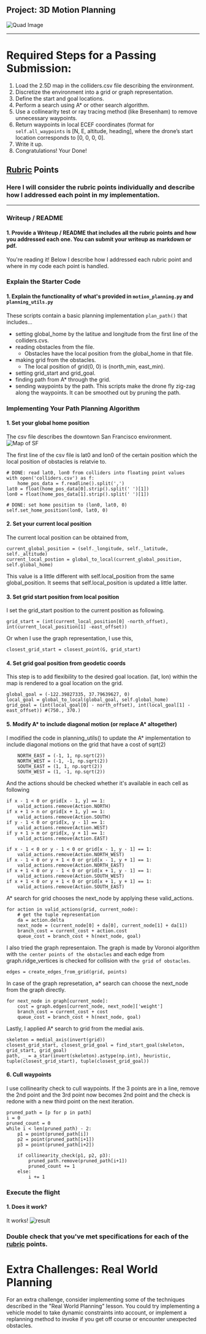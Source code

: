 ## Project: 3D Motion Planning
![Quad Image](./misc/enroute.png)

---


# Required Steps for a Passing Submission:
1. Load the 2.5D map in the colliders.csv file describing the environment.
2. Discretize the environment into a grid or graph representation.
3. Define the start and goal locations.
4. Perform a search using A* or other search algorithm.
5. Use a collinearity test or ray tracing method (like Bresenham) to remove unnecessary waypoints.
6. Return waypoints in local ECEF coordinates (format for `self.all_waypoints` is [N, E, altitude, heading], where the drone’s start location corresponds to [0, 0, 0, 0].
7. Write it up.
8. Congratulations!  Your Done!

## [Rubric](https://review.udacity.com/#!/rubrics/1534/view) Points
### Here I will consider the rubric points individually and describe how I addressed each point in my implementation.  

---
### Writeup / README

#### 1. Provide a Writeup / README that includes all the rubric points and how you addressed each one.  You can submit your writeup as markdown or pdf.  

You're reading it! Below I describe how I addressed each rubric point and where in my code each point is handled.

### Explain the Starter Code

#### 1. Explain the functionality of what's provided in `motion_planning.py` and `planning_utils.py`
These scripts contain a basic planning implementation `plan_path()` that includes...
* setting global_home by the latitue and longitude from the first line of the colliders.cvs.
* reading obstacles from the file.
    * Obstacles have the local position from the global_home in that file.
* making grid from the obstacles.
    * The local position of grid(0, 0) is (north_min, east_min).
* setting grid_start and grid_goal.
* finding path from A* through the grid.
* sending waypoints by the path.
This scripts make the drone fly zig-zag along the waypoints. It can be smoothed out by pruning the path.


### Implementing Your Path Planning Algorithm

#### 1. Set your global home position
The csv file describes the downtown San Francisco environment.
![Map of SF](./misc/map.png)

The first line of the csv file is lat0 and lon0 of the certain position which the local position of obstacles is relatvie to.
```
# DONE: read lat0, lon0 from colliders into floating point values
with open('colliders.csv') as f:
    home_pos_data = f.readline().split(',')
lat0 = float(home_pos_data[0].strip().split(' ')[1])
lon0 = float(home_pos_data[1].strip().split(' ')[1])

# DONE: set home position to (lon0, lat0, 0)
self.set_home_position(lon0, lat0, 0)
```

#### 2. Set your current local position
The current local position can be obtained from,
```
current_global_position = (self._longitude, self._latitude, self._altitude)
current_local_postion = global_to_local(current_global_position, self.global_home)
```
This value is a little different with self.local_position from the same global_position. It seems that self.local_position is updated a little latter.

#### 3. Set grid start position from local position
I set the grid_start position to the current position as following.
```
grid_start = (int(current_local_position[0] -north_offset), int(current_local_position[1] -east_offset))
```
Or when I use the graph representation, I use this,
```
closest_grid_start = closest_point(G, grid_start)
```

#### 4. Set grid goal position from geodetic coords
This step is to add flexibility to the desired goal location. (lat, lon) within the map is rendered to a goal location on the grid.
```
global_goal = (-122.39827335, 37.79639627, 0)
local_goal = global_to_local(global_goal, self.global_home)
grid_goal = (int(local_goal[0] - north_offset), int(local_goal[1] - east_offset)) #(750., 370.) 
```

#### 5. Modify A* to include diagonal motion (or replace A* altogether)
I modified the code in planning_utils() to update the A* implementation to include diagonal motions on the grid that have a cost of sqrt(2)
```
    NORTH_EAST = (-1, 1, np.sqrt(2))
    NORTH_WEST = (-1, -1, np.sqrt(2))
    SOUTH_EAST = (1, 1, np.sqrt(2))
    SOUTH_WEST = (1, -1, np.sqrt(2))
```
And the actions should be checked whether it's available in each cell as following
```
if x - 1 < 0 or grid[x - 1, y] == 1:
    valid_actions.remove(Action.NORTH)
if x + 1 > n or grid[x + 1, y] == 1:
    valid_actions.remove(Action.SOUTH)
if y - 1 < 0 or grid[x, y - 1] == 1:
    valid_actions.remove(Action.WEST)
if y + 1 > m or grid[x, y + 1] == 1:
    valid_actions.remove(Action.EAST)

if x - 1 < 0 or y - 1 < 0 or grid[x - 1, y - 1] == 1:
    valid_actions.remove(Action.NORTH_WEST)
if x - 1 < 0 or y + 1 < 0 or grid[x - 1, y + 1] == 1:
    valid_actions.remove(Action.NORTH_EAST)
if x + 1 < 0 or y - 1 < 0 or grid[x + 1, y - 1] == 1:
    valid_actions.remove(Action.SOUTH_WEST)
if x + 1 < 0 or y + 1 < 0 or grid[x + 1, y + 1] == 1:
    valid_actions.remove(Action.SOUTH_EAST)
```
A* search for grid chooses the next_node by applying these valid_actions.
```
for action in valid_actions(grid, current_node):
    # get the tuple representation
    da = action.delta
    next_node = (current_node[0] + da[0], current_node[1] + da[1])
    branch_cost = current_cost + action.cost
    queue_cost = branch_cost + h(next_node, goal)
```
I also tried the graph representaion. The graph is made by Voronoi algorithm with `the center points of the obstacles` and each edge from graph.ridge_vertices is checked for collision with `the grid of obstacles`.
```
edges = create_edges_from_grid(grid, points)
```
In case of the graph represetation, a* search can choose the next_node from the graph directly.
```
for next_node in graph[current_node]:
    cost = graph.edges[current_node, next_node]['weight']
    branch_cost = current_cost + cost
    queue_cost = branch_cost + h(next_node, goal)
```
Lastly, I applied A* search to grid from the medial axis.
```
skeleton = medial_axis(invert(grid))
closest_grid_start, closest_grid_goal = find_start_goal(skeleton, grid_start, grid_goal) 
path, _ = a_star(invert(skeleton).astype(np.int), heuristic, tuple(closest_grid_start), tuple(closest_grid_goal))
```

#### 6. Cull waypoints 
I use collinearity check to cull waypoints.
If the 3 points are in a line, remove the 2nd point and the 3rd point now becomes 2nd point and the check is redone with a new third point on the next iteration.
```
pruned_path = [p for p in path]
i = 0
pruned_count = 0
while i < len(pruned_path) - 2:
    p1 = point(pruned_path[i])
    p2 = point(pruned_path[i+1])
    p3 = point(pruned_path[i+2])
    
    if collinearity_check(p1, p2, p3):
        pruned_path.remove(pruned_path[i+1])
        pruned_count += 1
    else:
        i += 1
```


### Execute the flight
#### 1. Does it work?
It works!
![result](./misc/result.png)
### Double check that you've met specifications for each of the [rubric](https://review.udacity.com/#!/rubrics/1534/view) points.
  
# Extra Challenges: Real World Planning

For an extra challenge, consider implementing some of the techniques described in the "Real World Planning" lesson. You could try implementing a vehicle model to take dynamic constraints into account, or implement a replanning method to invoke if you get off course or encounter unexpected obstacles.


